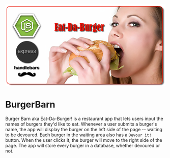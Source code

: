 <div align="center">
<img src="https://github.com/jaswhitehead/BurgerBarn/blob/master/images/eatdaburger.png?raw=true" alt="Project logo"></img>
</div>


# BurgerBarn
Burger Barn aka Eat-Da-Burger! is a restaurant app that lets users input the names of burgers they'd like to eat.  Whenever a user submits a burger's name, the app will display the burger on the left side of the page -- waiting to be devoured. Each burger in the waiting area also has a `Devour it!` button. When the user clicks it, the burger will move to the right side of the page.  The app will store every burger in a database, whether devoured or not.
